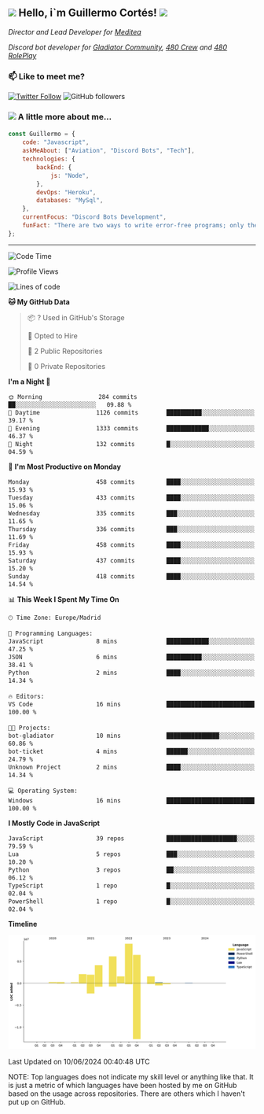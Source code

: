 <h2><img src="https://emojis.slackmojis.com/emojis/images/1531849430/4246/blob-sunglasses.gif?1531849430" width="30"/> Hello, i`m Guillermo Cortés! <img src="https://media.giphy.com/media/PiuVH04cd9JcmqqWKK/giphy.gif" width="50"></h2>
<p><em>Director and Lead Developer for <a href="https://mediteavirtual.es/">Meditea</a>
</em></p>
<p><em>Discord bot developer for <a href="https://discord.comunidadgladiator.com">Gladiator Community</a>, <a href="https://discord.gg/UpvpkUbGdA">480 Crew</a> and <a href="https://discord.gg/dmMRQgH3tu">480 RolePlay</a>
</em></p>

### 📫 Like to meet me?

[![Twitter Follow](https://img.shields.io/twitter/follow/concara3443?label=Follow)](https://twitter.com/intent/follow?screen_name=concara3443)
![GitHub followers](https://img.shields.io/github/followers/concara3443?label=Follow&style=social)

### <img src="https://media.giphy.com/media/WFZvB7VIXBgiz3oDXE/giphy.gif" width="50"> A little more about me...  

```javascript
const Guillermo = {
    code: "Javascript",
    askMeAbout: ["Aviation", "Discord Bots", "Tech"],
    technologies: {
        backEnd: {
            js: "Node",
        },
        devOps: "Heroku",
        databases: "MySql",
    },
    currentFocus: "Discord Bots Development",
    funFact: "There are two ways to write error-free programs; only the third one works"
};
```

---

<!--START_SECTION:waka-->
![Code Time](http://img.shields.io/badge/Code%20Time-411%20hrs%2011%20mins-blue)

![Profile Views](http://img.shields.io/badge/Profile%20Views-0-blue)

![Lines of code](https://img.shields.io/badge/From%20Hello%20World%20I%27ve%20Written-33.9%20million%20lines%20of%20code-blue)

**🐱 My GitHub Data** 

> 📦 ? Used in GitHub's Storage 
 > 
> 💼 Opted to Hire
 > 
> 📜 2 Public Repositories 
 > 
> 🔑 0 Private Repositories 
 > 
**I'm a Night 🦉** 

```text
🌞 Morning                284 commits         ██░░░░░░░░░░░░░░░░░░░░░░░   09.88 % 
🌆 Daytime                1126 commits        ██████████░░░░░░░░░░░░░░░   39.17 % 
🌃 Evening                1333 commits        ████████████░░░░░░░░░░░░░   46.37 % 
🌙 Night                  132 commits         █░░░░░░░░░░░░░░░░░░░░░░░░   04.59 % 
```
📅 **I'm Most Productive on Monday** 

```text
Monday                   458 commits         ████░░░░░░░░░░░░░░░░░░░░░   15.93 % 
Tuesday                  433 commits         ████░░░░░░░░░░░░░░░░░░░░░   15.06 % 
Wednesday                335 commits         ███░░░░░░░░░░░░░░░░░░░░░░   11.65 % 
Thursday                 336 commits         ███░░░░░░░░░░░░░░░░░░░░░░   11.69 % 
Friday                   458 commits         ████░░░░░░░░░░░░░░░░░░░░░   15.93 % 
Saturday                 437 commits         ████░░░░░░░░░░░░░░░░░░░░░   15.20 % 
Sunday                   418 commits         ████░░░░░░░░░░░░░░░░░░░░░   14.54 % 
```


📊 **This Week I Spent My Time On** 

```text
🕑︎ Time Zone: Europe/Madrid

💬 Programming Languages: 
JavaScript               8 mins              ████████████░░░░░░░░░░░░░   47.25 % 
JSON                     6 mins              ██████████░░░░░░░░░░░░░░░   38.41 % 
Python                   2 mins              ████░░░░░░░░░░░░░░░░░░░░░   14.34 % 

🔥 Editors: 
VS Code                  16 mins             █████████████████████████   100.00 % 

🐱‍💻 Projects: 
bot-gladiator            10 mins             ███████████████░░░░░░░░░░   60.86 % 
bot-ticket               4 mins              ██████░░░░░░░░░░░░░░░░░░░   24.79 % 
Unknown Project          2 mins              ████░░░░░░░░░░░░░░░░░░░░░   14.34 % 

💻 Operating System: 
Windows                  16 mins             █████████████████████████   100.00 % 
```

**I Mostly Code in JavaScript** 

```text
JavaScript               39 repos            ████████████████████░░░░░   79.59 % 
Lua                      5 repos             ███░░░░░░░░░░░░░░░░░░░░░░   10.20 % 
Python                   3 repos             ██░░░░░░░░░░░░░░░░░░░░░░░   06.12 % 
TypeScript               1 repo              █░░░░░░░░░░░░░░░░░░░░░░░░   02.04 % 
PowerShell               1 repo              █░░░░░░░░░░░░░░░░░░░░░░░░   02.04 % 
```



**Timeline**

![Lines of Code chart](https://raw.githubusercontent.com/Concara3443/Concara3443/main/assets/bar_graph.png)


 Last Updated on 10/06/2024 00:40:48 UTC
<!--END_SECTION:waka-->

NOTE: Top languages does not indicate my skill level or anything like that. It is just a metric of which languages have been hosted by me on GitHub based on the usage across repositories. There are others which I haven't put up on GitHub.

